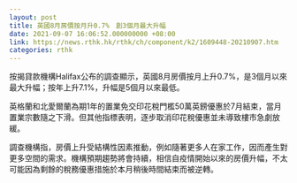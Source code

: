 ```yaml
---
layout: post
title: 英國8月房價按月升0.7%　創3個月最大升幅
date: 2021-09-07 16:06:52.000000000 +08:00
link: https://news.rthk.hk/rthk/ch/component/k2/1609448-20210907.htm
categories: rthk
---
```


按揭貸款機構Halifax公布的調查顯示，英國8月房價按月上升0.7%，是3個月以來最大升幅；按年上升7.1%，升幅是5個月以來最低。

英格蘭和北愛爾蘭為期1年的置業免交印花稅門檻50萬英鎊優惠於7月結束，當月置業宗數隨之下滑。但其他指標表明，逐步取消印花稅優惠並未導致樓市急劇放緩。

調查機構指，房價上升受結構性因素推動，例如隨著更多人在家工作，因而產生對更多空間的需求。機構預期趨勢將會持續，相信自疫情開始以來的房價升幅，不太可能因為剩餘的稅務優惠措施於本月稍後時間結束而被逆轉。
